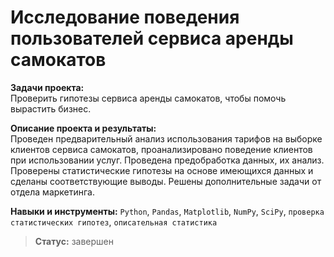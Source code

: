 # Исследование поведения пользователей сервиса аренды самокатов

**Задачи проекта:**<br>
Проверить гипотезы сервиса аренды самокатов, чтобы помочь вырастить бизнес.

**Описание проекта и результаты:**<br>
Проведен предварительный анализ использования тарифов на выборке клиентов сервиса самокатов,
проанализировано поведение клиентов при использовании услуг. Проведена предобработка
данных, их анализ. Проверены статистические гипотезы на основе имеющихся данных и сделаны соответствующие выводы.
Решены дополнительные задачи от отдела маркетинга.

**Навыки и инструменты:**
`Python`, `Pandas`, `Matplotlib`, `NumPy`, `SciPy`, `проверка статистических гипотез`, `описательная статистика`


>  **Статус:** завершен  
